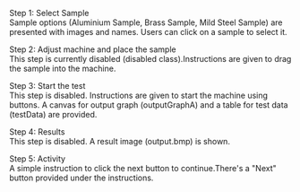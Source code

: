 Step 1: Select Sample<br>
Sample options (Aluminium Sample, Brass Sample, Mild Steel Sample) are presented with images and names.
Users can click on a sample to select it.<br>

Step 2: Adjust machine and place the sample<br>
This step is currently disabled (disabled class).Instructions are given to drag the sample into the machine.<br>

Step 3: Start the test<br>
This step is disabled. Instructions are given to start the machine using buttons. A canvas for output graph (outputGraphA) and a table for test data (testData) are provided.<br>

Step 4: Results<br>
This step is disabled. A result image (output.bmp) is shown.<br>

Step 5: Activity<br>
A simple instruction to click the next button to continue.There's a "Next" button provided under the instructions.<br>


